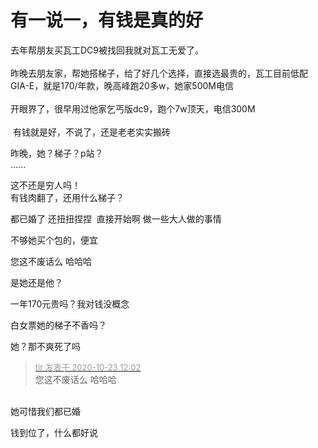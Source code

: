 # 有一说一，有钱是真的好


去年帮朋友买瓦工DC9被找回我就对瓦工无爱了。<br />
<br />
昨晚去朋友家，帮她搭梯子，给了好几个选择，直接选最贵的，瓦工目前低配GIA-E，就是170/年款，晚高峰跑20多w，她家500M电信<br />
<br />
开眼界了，很早用过他家乞丐版dc9，跑个7w顶天，电信300M<br />
<br />
<img src="static/image/smiley/default/lol.gif" smilieid="12" border="0" alt="" /> 有钱就是好，不说了，还是老老实实搬砖<img src="static/image/smiley/yct/002.gif" smilieid="30" border="0" alt="" /> 

昨晚，她？梯子？p站？<br />
......

这不还是穷人吗！<br />
有钱肉翻了，还用什么梯子？<img id="aimg_n7i1M" onclick="zoom(this, this.src, 0, 0, 0)" class="zoom" src="https://cdn.jsdelivr.net/gh/hishis/forum-master/public/images/patch.gif" onmouseover="img_onmouseoverfunc(this)" onload="thumbImg(this)" border="0" alt="" />

都已婚了 还扭扭捏捏&nbsp;&nbsp;直接开始啊 做一些大人做的事情

不够她买个包的，便宜

您这不废话么 哈哈哈

是她还是他？

一年170元贵吗？我对钱没概念

白女票她的梯子不香吗？

她？那不爽死了吗

<div class="quote"><blockquote><font size="2"><a href="https://www.hostloc.com/forum.php?mod=redirect&amp;goto=findpost&amp;pid=9340342&amp;ptid=757548" target="_blank"><font color="#999999">tir 发表于 2020-10-23 12:02</font></a></font><br />
您这不废话么 哈哈哈</blockquote></div><br />
她<img src="static/image/smiley/yct/007.gif" smilieid="46" border="0" alt="" />可惜我们都已婚

钱到位了，什么都好说
